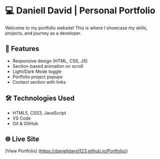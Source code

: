 # 💻 Daniell David | Personal Portfolio

Welcome to my portfolio website! This is where I showcase my skills, projects, and journey as a developer.

## 🚀 Features

- Responsive design (HTML, CSS, JS)
- Section-based animation on scroll
- Light/Dark Mode toggle
- Portfolio project popups
- Contact section with links

## 🛠️ Technologies Used

- HTML5, CSS3, JavaScript
- VS Code
- Git & GitHub

## 🌐 Live Site

[View Portfolio]
(https://danielldavid123.github.io/Portfolio/)
